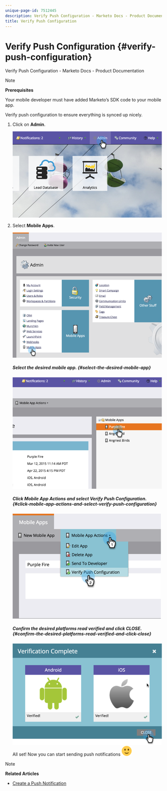 ```yaml
---
unique-page-id: 7512445
description: Verify Push Configuration - Marketo Docs - Product Documentation
title: Verify Push Configuration
---
```


# Verify Push Configuration {#verify-push-configuration}

Verify Push Configuration - Marketo Docs - Product Documentation

>[!NOTE]
>
>**Prerequisites**
>
>Your mobile developer must have added Marketo’s SDK code to&nbsp;your mobile app.

Verify push configuration to ensure everything is synced up nicely.

1. Click on **Admin**.

   ![](assets/image2015-4-22-16-3a12-3a32.png)

1. Select **Mobile Apps**.

   ![](assets/image2015-4-22-16-3a14-3a29.png)

   ##### Select the desired mobile app. {#select-the-desired-mobile-app}

   ![](assets/image2015-4-22-16-3a33-3a19.png)

   ##### Click Mobile App Actions and select Verify Push Configuration. {#click-mobile-app-actions-and-select-verify-push-configuration}

   ![](assets/image2015-4-22-17-3a25-3a8.png) 

   ##### Confirm the desired platforms read verified and click CLOSE. {#confirm-the-desired-platforms-read-verified-and-click-close}

   ![](assets/image2015-4-22-18-3a52-3a38.png)   All set! Now you can start sending push notifications ![(smile)](assets/smile.svg)

>[!NOTE]
>
>**Related Articles**
>
>* [Create a Push Notification](../../../product-docs/mobile-marketing/push-notifications/create-a-push-notification.md)
>

